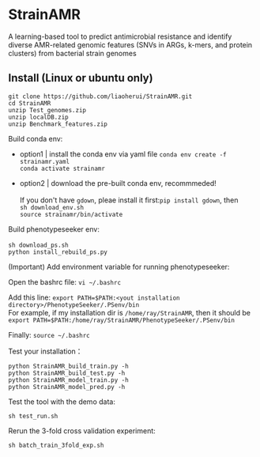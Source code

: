 # StrainAMR
A learning-based tool to predict antimicrobial resistance and identify diverse AMR-related genomic features (SNVs in ARGs, k-mers, and protein clusters) from bacterial strain genomes

## Install (Linux or ubuntu only)

`git clone https://github.com/liaoherui/StrainAMR.git`<BR/>
`cd StrainAMR`<BR/>
`unzip Test_genomes.zip`<BR/>
`unzip localDB.zip`<BR/>
`unzip Benchmark_features.zip`<BR/>

Build conda env:
- option1 | install the conda env via yaml file
`conda env create -f strainamr.yaml`<BR/>
`conda activate strainamr`<BR/>

- option2 | download the pre-built conda env, recommmeded!<BR/><BR/>
If you don't have `gdown`, pleae install it first:`pip install gdown`, then <BR/>
`sh download_env.sh`<BR/>
`source strainamr/bin/activate`<BR/>

Build phenotypeseeker env:<BR/><BR/>
`sh download_ps.sh`<BR/>
`python install_rebuild_ps.py`<BR/>

(Important) Add environment variable for running phenotypeseeker:

Open the bashrc file:
`vi ~/.bashrc`<BR/>

Add this line:
`export PATH=$PATH:<yout installation directory>/PhenotypeSeeker/.PSenv/bin`<BR/>
For example, if my installation dir is `/home/ray/StrainAMR`, then it should be<BR/>
`export PATH=$PATH:/home/ray/StrainAMR/PhenotypeSeeker/.PSenv/bin`<BR/>

Finally:
`source ~/.bashrc`<BR/>


Test your installation：<BR/>

`python StrainAMR_build_train.py -h`<BR/>
`python StrainAMR_build_test.py -h`<BR/>
`python StrainAMR_model_train.py -h`<BR/>
`python StrainAMR_model_pred.py -h`<BR/>

Test the tool with the demo data:<BR/>

`sh test_run.sh`

 Rerun the 3-fold cross validation experiment:<BR/>

 `sh batch_train_3fold_exp.sh`

